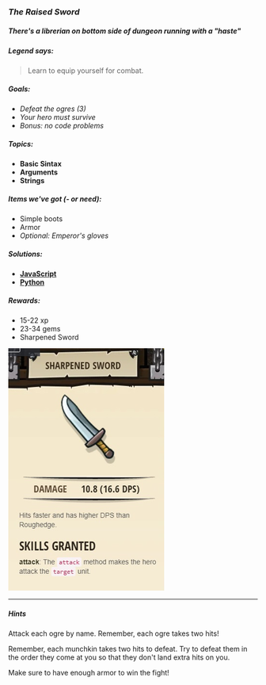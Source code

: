 ### _The Raised Sword_
##### There's a librerian on bottom side of dungeon running with a "haste"

##### _Legend says:_
> Learn to equip yourself for combat.

##### _Goals:_
+ _Defeat the ogres (3)_
+ _Your hero must survive_
+ _Bonus: no code problems_

##### _Topics:_
+ **Basic Sintax**
+ **Arguments**
+ **Strings**

##### _Items we've got (- or need):_
+ Simple boots
+ Armor
+ _Optional: Emperor's gloves_

##### _Solutions:_
+ **[JavaScript](theRaisedSword.js)**
+ **[Python](the_raised_sword.py)**

##### _Rewards:_
+ 15-22 xp
+ 23-34 gems
+ Sharpened Sword

![](img/sharpened_sword.jpg)

___

##### _Hints_

Attack each ogre by name. Remember, each ogre takes two hits!

Remember, each munchkin takes two hits to defeat.
Try to defeat them in the order they come at you so that they don't land extra hits on you. 

Make sure to have enough armor to win the fight!
